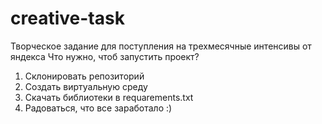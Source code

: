 # creative-task
Творческое задание для поступления на трехмесячные интенсивы от яндекса
Что нужно, чтоб запустить проект?


1. Склонировать репозиторий
2. Создать виртуальную среду
3. Скачать библиотеки в requarements.txt
4. Радоваться, что все заработало :)

